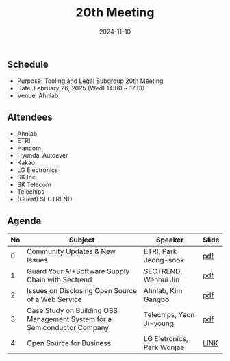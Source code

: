 ﻿---
title: "20th Meeting"
linkTitle: "20th Meeting"
weight: 4
date: 2024-11-10
type: docs
description: Tooling & Legal Subgroup 20th Meeting
---

## Schedule
* Purpose: Tooling and Legal Subgroup 20th Meeting
* Date: February 26, 2025 (Wed) 14:00 ~ 17:00
* Venue: Ahnlab

## Attendees
* Ahnlab
* ETRI
* Hancom
* Hyundai Autoever
* Kakao
* LG Electronics
* SK Inc.
* SK Telecom
* Telechips
* (Guest) SECTREND 

## Agenda
| No | Subject           | Speaker | Slide |
|----|-----------------|------|------|
| 0  | Community Updates & New Issues | ETRI, Park Jeong-sook | [pdf](./0_CommunityUpdates_NewIssues_ETRI.pdf) |
| 1  | Guard Your AI+Software Supply Chain with Sectrend | SECTREND, Wenhui Jin | [pdf](./1_GuardYourAI_Sectrend.pdf) |
| 2  | Issues on Disclosing Open Source of a Web Service | Ahnlab, Kim Gangbo | [pdf](./2_OpeningWebService_Anlab.pdf) |
| 3  | Case Study on Building OSS Management System for a Semiconductor Company | Telechips, Yeon Ji-young | [pdf](./3_CaseStudyonBuildingOSSMS_Telechips.pdf) |
| 4  | Open Source for Business | LG Eletronics, Park Wonjae  | [LINK](https://heathermeeker.com/open-source-for-business/) |

<!--

## Attendees

## Meeting Minutes

## Photo Gallery

<div ><span class="image fit">
</span></div> -->
